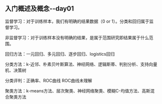 ## 入门概述及概念--day01

监督学习：对于训练样本，我们有明确的结果数据（0 or 1）。分类和回归属于监督学习。

非监督学习：对于训练样本没有明确的结果，是属于范围研究即结果属于什么范围。

回归方法：一元回归、多元回归、逐步回归、logistics回归

分类方法：k-近邻、朴素贝叶斯算法、神经网络、逻辑斯蒂、判别分析、支持向量机、决策树

分类评判：正确率、ROC曲线     ROC曲线未理解

聚类方法：k-means方法、层次聚类、神经网络聚类、模糊C-均值方法、高斯混合聚类方法

